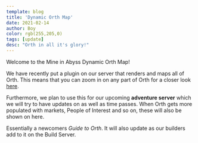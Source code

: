 ```yaml
---
template: blog
title: 'Dynamic Orth Map'
date: 2021-02-14
author: Boy
color: rgb(255,205,0)
tags: [update]
desc: "Orth in all it's glory!"
---
```


Welcome to the Mine in Abyss Dynamic Orth Map!

We have recently put a plugin on our server that renders and maps all of Orth.
This means that you can zoom in on any part of Orth for a closer look [here](https://mineinabyss.com/map).

Furthermore, we plan to use this for our upcoming **adventure server** which we will try to have updates on as well as time passes.
When Orth gets more populated with markets, People of Interest and so on, these will also be shown on here.

Essentially a newcomers *Guide to Orth*.
It will also update as our builders add to it on the Build Server.
